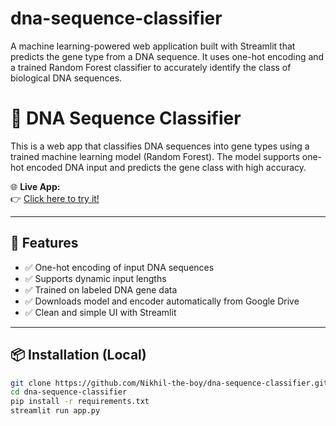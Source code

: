 # dna-sequence-classifier
A machine learning-powered web application built with Streamlit that predicts the gene type from a DNA sequence. It uses one-hot encoding and a trained Random Forest classifier to accurately identify the class of biological DNA sequences.

# 🧬 DNA Sequence Classifier

This is a web app that classifies DNA sequences into gene types using a trained machine learning model (Random Forest). The model supports one-hot encoded DNA input and predicts the gene class with high accuracy.

🌐 **Live App:**  
👉 [Click here to try it!](https://dna-sequence-classifier-2bsmseh88eoplh4qnnfxmp.streamlit.app/)

---

## 🚀 Features

- ✅ One-hot encoding of input DNA sequences  
- ✅ Supports dynamic input lengths  
- ✅ Trained on labeled DNA gene data  
- ✅ Downloads model and encoder automatically from Google Drive  
- ✅ Clean and simple UI with Streamlit

---

## 📦 Installation (Local)

```bash
git clone https://github.com/Nikhil-the-boy/dna-sequence-classifier.git
cd dna-sequence-classifier
pip install -r requirements.txt
streamlit run app.py
```
